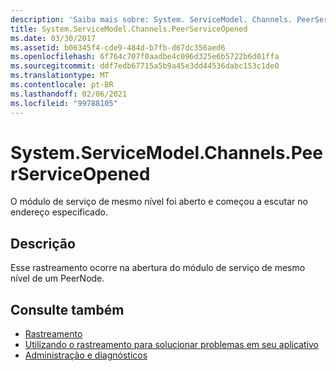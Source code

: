 ```yaml
---
description: 'Saiba mais sobre: System. ServiceModel. Channels. PeerServiceOpened'
title: System.ServiceModel.Channels.PeerServiceOpened
ms.date: 03/30/2017
ms.assetid: b06345f4-cde9-484d-b7fb-d67dc356aed6
ms.openlocfilehash: 6f764c707f0aadbe4c096d325e6b5722b6d01ffa
ms.sourcegitcommit: ddf7edb67715a5b9a45e3dd44536dabc153c1de0
ms.translationtype: MT
ms.contentlocale: pt-BR
ms.lasthandoff: 02/06/2021
ms.locfileid: "99788105"
---
```

# <a name="systemservicemodelchannelspeerserviceopened"></a>System.ServiceModel.Channels.PeerServiceOpened

O módulo de serviço de mesmo nível foi aberto e começou a escutar no endereço especificado.  
  
## <a name="description"></a>Descrição  

 Esse rastreamento ocorre na abertura do módulo de serviço de mesmo nível de um PeerNode.  
  
## <a name="see-also"></a>Consulte também

- [Rastreamento](index.md)
- [Utilizando o rastreamento para solucionar problemas em seu aplicativo](using-tracing-to-troubleshoot-your-application.md)
- [Administração e diagnósticos](../index.md)
